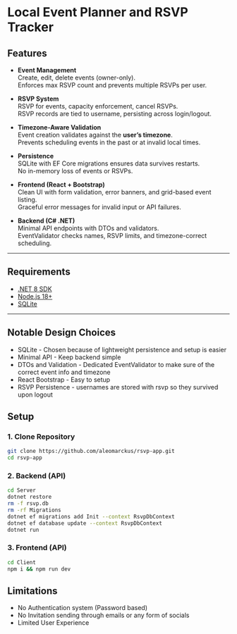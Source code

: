 # Local Event Planner and RSVP Tracker



## Features

- **Event Management**  
  Create, edit, delete events (owner-only).  
  Enforces max RSVP count and prevents multiple RSVPs per user.

- **RSVP System**  
  RSVP for events, capacity enforcement, cancel RSVPs.  
  RSVP records are tied to username, persisting across login/logout.

- **Timezone-Aware Validation**  
  Event creation validates against the **user’s timezone**.  
  Prevents scheduling events in the past or at invalid local times.

- **Persistence**  
  SQLite with EF Core migrations ensures data survives restarts.  
  No in-memory loss of events or RSVPs.

- **Frontend (React + Bootstrap)**  
  Clean UI with form validation, error banners, and grid-based event listing.  
  Graceful error messages for invalid input or API failures.

- **Backend (C# .NET)**  
  Minimal API endpoints with DTOs and validators.  
  EventValidator checks names, RSVP limits, and timezone-correct scheduling.

---

## Requirements

- [.NET 8 SDK](https://dotnet.microsoft.com/download)
- [Node.js 18+](https://nodejs.org/)
- [SQLite](https://www.sqlite.org/)

---

## Notable Design Choices

- SQLite - Chosen because of lightweight persistence and setup is easier
- Minimal API - Keep backend simple
- DTOs and Validation - Dedicated EventValidator to make sure of the correct event info and timezone
- React Bootstrap - Easy to setup 
- RSVP Persistence - usernames are stored with rsvp so they survived upon logout 


## Setup

### 1. Clone Repository
```bash
git clone https://github.com/aleomarckus/rsvp-app.git
cd rsvp-app
```


### 2. Backend (API)
```bash
cd Server
dotnet restore
rm -f rsvp.db                                          
rm -rf Migrations                        
dotnet ef migrations add Init --context RsvpDbContext
dotnet ef database update --context RsvpDbContext
dotnet run
```

### 3. Frontend (API)
```bash
cd Client
npm i && npm run dev
```


## Limitations
- No Authentication system (Password based)
- No Invitation sending through emails or any form of socials
- Limited User Experience